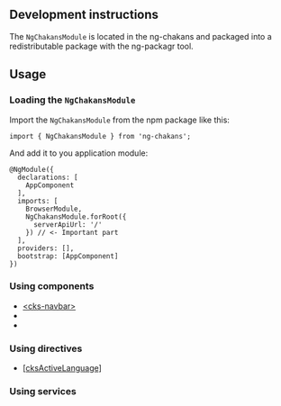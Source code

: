 ## Development instructions

The `NgChakansModule` is located in the ng-chakans and packaged into a redistributable package with the ng-packagr tool.

## Usage

### Loading the `NgChakansModule`

Import the `NgChakansModule` from the npm package like this:

```tsx
import { NgChakansModule } from 'ng-chakans';
```

And add it to you application module:

```tsx
@NgModule({
  declarations: [
    AppComponent
  ],
  imports: [
    BrowserModule,
    NgChakansModule.forRoot({
      serverApiUrl: '/'
    }) // <- Important part
  ],
  providers: [],
  bootstrap: [AppComponent]
})
```

### Using components
* [\<cks-navbar\>](/docs/contents/components/navbar.md)
* [<cks-page-ribbon>](/docs/contents/components/profiles.md)
* [<cks-sidebar>](/docs/contents/components/sidebar.md)

### Using directives
* [[cksActiveLanguage]](/docs/contents/directives/active-language.md)

### Using services
